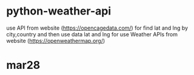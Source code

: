 # python-weather-api

use API from website (https://opencagedata.com/) for find lat and lng by city,country
and then use data lat and lng for use Weather APIs from website (https://openweathermap.org/)



# mar28
